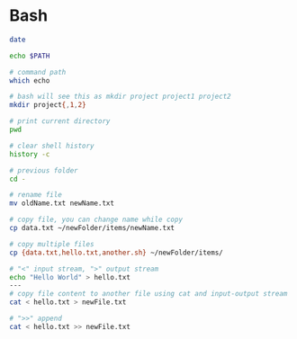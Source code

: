# Bash

```bash
date
```

```bash
echo $PATH
```

```bash
# command path
which echo
```

```bash
# bash will see this as mkdir project project1 project2
mkdir project{,1,2}
```

```bash
# print current directory
pwd
```

```bash
# clear shell history
history -c
```

```bash
# previous folder
cd -
```

```bash
# rename file
mv oldName.txt newName.txt
```

```bash
# copy file, you can change name while copy
cp data.txt ~/newFolder/items/newName.txt
```

```bash
# copy multiple files
cp {data.txt,hello.txt,another.sh} ~/newFolder/items/
```

```bash
# "<" input stream, ">" output stream
echo "Hello World" > hello.txt
---
# copy file content to another file using cat and input-output stream
cat < hello.txt > newFile.txt
```

```bash
# ">>" append
cat < hello.txt >> newFile.txt
```

```bash



```

```bash



```

```bash



```

```bash



```

```bash



```

```bash



```

```bash



```

```bash



```

```bash



```

```bash



```

```bash



```

```bash



```

```bash



```

```bash



```

```bash



```

```bash



```

```bash



```

```bash



```

```bash



```
